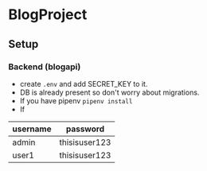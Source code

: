 # BlogProject

## Setup

### Backend (blogapi)

- create `.env` and add SECRET_KEY to it.
- DB is already present so don't worry about migrations.
- If you have pipenv
  `pipenv install`
- If
  
| username | password      |
| -------- | ------------- |
| admin    | thisisuser123 |
| user1    | thisisuser123 |
